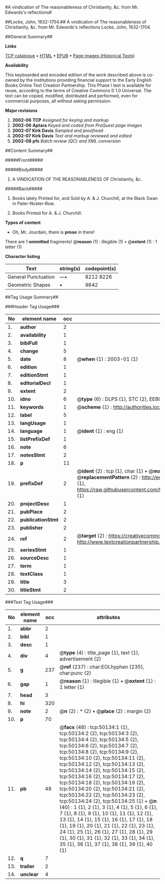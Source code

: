 #A vindication of The reasonableness of Christianity, &c. from Mr. Edwards's reflections#

##Locke, John, 1632-1704.##
A vindication of The reasonableness of Christianity, &c. from Mr. Edwards's reflections
Locke, John, 1632-1704.

##General Summary##

**Links**

[TCP catalogue](http://www.ota.ox.ac.uk/tcp/)  • 
[HTML](http://tei.it.ox.ac.uk/tcp/Texts-HTML/free/A48/A48904.html)  • 
[EPUB](http://tei.it.ox.ac.uk/tcp/Texts-EPUB/free/A48/A48904.epub) • 
[Page images (Historical Texts)](https://data.historicaltexts.jisc.ac.uk/view?pubId=eebo-11871393e&pageId=eebo-11871393e-50134-1)

**Availability**

This keyboarded and encoded edition of the
	       work described above is co-owned by the institutions
	       providing financial support to the Early English Books
	       Online Text Creation Partnership. This Phase I text is
	       available for reuse, according to the terms of Creative
	       Commons 0 1.0 Universal. The text can be copied,
	       modified, distributed and performed, even for
	       commercial purposes, all without asking permission.

**Major revisions**

1. __2002-06__ __TCP__ *Assigned for keying and markup*
1. __2002-06__ __Aptara__ *Keyed and coded from ProQuest page images*
1. __2002-07__ __Kirk Davis__ *Sampled and proofread*
1. __2002-07__ __Kirk Davis__ *Text and markup reviewed and edited*
1. __2002-08__ __pfs__ *Batch review (QC) and XML conversion*

##Content Summary##

#####Front#####

#####Body#####

1. A
VINDICATION
OF THE
REASONABLENESS
OF Christianity, &c.

#####Back#####

1. Books lately Printed for, and Sold by
A. & J. Churchill, at the Black
Swan in Pater-Noster-Row.

1. Books Printed for A. & J. Churchill.

**Types of content**

  * Oh, Mr. Jourdain, there is **prose** in there!

There are 1 **ommitted** fragments! 
 @__reason__ (1) : illegible (1)  •  @__extent__ (1) : 1 letter (1)

**Character listing**


|Text|string(s)|codepoint(s)|
|---|---|---|
|General Punctuation|—•|8212 8226|
|Geometric Shapes|▪|9642|

##Tag Usage Summary##

###Header Tag Usage###

|No|element name|occ|attributes|
|---|---|---|---|
|1.|__author__|2||
|2.|__availability__|1||
|3.|__biblFull__|1||
|4.|__change__|5||
|5.|__date__|8| @__when__ (1) : 2003-01 (1)|
|6.|__edition__|1||
|7.|__editionStmt__|1||
|8.|__editorialDecl__|1||
|9.|__extent__|2||
|10.|__idno__|6| @__type__ (6) : DLPS (1), STC (2), EEBO-CITATION (1), OCLC (1), VID (1)|
|11.|__keywords__|1| @__scheme__ (1) : http://authorities.loc.gov/ (1)|
|12.|__label__|5||
|13.|__langUsage__|1||
|14.|__language__|1| @__ident__ (1) : eng (1)|
|15.|__listPrefixDef__|1||
|16.|__note__|6||
|17.|__notesStmt__|2||
|18.|__p__|11||
|19.|__prefixDef__|2| @__ident__ (2) : tcp (1), char (1)  •  @__matchPattern__ (2) : ([0-9\-]+):([0-9IVX]+) (1), (.+) (1)  •  @__replacementPattern__ (2) : http://eebo.chadwyck.com/downloadtiff?vid=$1&page=$2 (1), https://raw.githubusercontent.com/textcreationpartnership/Texts/master/tcpchars.xml#$1 (1)|
|20.|__projectDesc__|1||
|21.|__pubPlace__|2||
|22.|__publicationStmt__|2||
|23.|__publisher__|2||
|24.|__ref__|2| @__target__ (2) : https://creativecommons.org/publicdomain/zero/1.0/ (1), http://www.textcreationpartnership.org/docs/. (1)|
|25.|__seriesStmt__|1||
|26.|__sourceDesc__|1||
|27.|__term__|1||
|28.|__textClass__|1||
|29.|__title__|3||
|30.|__titleStmt__|2||


###Text Tag Usage###

|No|element name|occ|attributes|
|---|---|---|---|
|1.|__abbr__|2||
|2.|__bibl__|1||
|3.|__desc__|1||
|4.|__div__|4| @__type__ (4) : title_page (1), text (1), advertisement (2)|
|5.|__g__|237| @__ref__ (237) : char:EOLhyphen (235), char:punc (2)|
|6.|__gap__|1| @__reason__ (1) : illegible (1)  •  @__extent__ (1) : 1 letter (1)|
|7.|__head__|3||
|8.|__hi__|320||
|9.|__note__|2| @__n__ (2) : * (2)  •  @__place__ (2) : margin (2)|
|10.|__p__|70||
|11.|__pb__|48| @__facs__ (48) : tcp:50134:1 (1), tcp:50134:2 (2), tcp:50134:3 (2), tcp:50134:4 (2), tcp:50134:5 (2), tcp:50134:6 (2), tcp:50134:7 (2), tcp:50134:8 (2), tcp:50134:9 (2), tcp:50134:10 (2), tcp:50134:11 (2), tcp:50134:12 (2), tcp:50134:13 (2), tcp:50134:14 (2), tcp:50134:15 (2), tcp:50134:16 (2), tcp:50134:17 (2), tcp:50134:18 (2), tcp:50134:19 (2), tcp:50134:20 (2), tcp:50134:21 (2), tcp:50134:22 (2), tcp:50134:23 (2), tcp:50134:24 (2), tcp:50134:25 (1)  •  @__n__ (40) : 1 (1), 2 (1), 3 (1), 4 (1), 5 (1), 6 (1), 7 (1), 8 (1), 9 (1), 10 (1), 11 (1), 12 (1), 13 (1), 14 (1), 15 (1), 16 (1), 17 (1), 18 (1), 19 (1), 20 (1), 21 (1), 22 (1), 23 (1), 24 (1), 25 (1), 26 (1), 27 (1), 28 (1), 29 (1), 30 (1), 31 (1), 32 (1), 33 (1), 34 (1), 35 (1), 36 (1), 37 (1), 38 (1), 39 (1), 40 (1)|
|12.|__q__|7||
|13.|__trailer__|2||
|14.|__unclear__|4||

